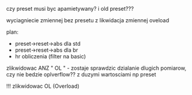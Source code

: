 czy preset musi byc apamietywany? i old preset???

wyciagniecie zmiennej bez presetu z 
likwidacja zmiennej oveload


plan:
- preset->reset->abs dla std
- preset->reset->abs dla br
- hr obliczenia (filter na basic)

zlikwidowac ANZ "   OL   " - zostaje
sprawdzic dzialanie dlugich pomiarow, czy nie bedzie oplverflow?? z duzymi wartosciami np preset

!!! zlikwidowac OL (Overload)